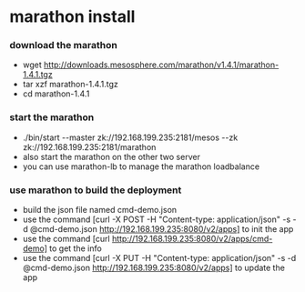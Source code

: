 # marathon install

### download the marathon
- wget http://downloads.mesosphere.com/marathon/v1.4.1/marathon-1.4.1.tgz
- tar xzf marathon-1.4.1.tgz
- cd marathon-1.4.1

### start the marathon
- ./bin/start --master zk://192.168.199.235:2181/mesos --zk zk://192.168.199.235:2181/marathon
- also start the marathon on the other two server
- you can use marathon-lb to manage the marathon loadbalance

### use marathon to build the deployment
- build the json file named cmd-demo.json
- use the command  [curl -X POST -H "Content-type: application/json" -s -d @cmd-demo.json http://192.168.199.235:8080/v2/apps] to init the app
- use the command [curl  http://192.168.199.235:8080/v2/apps/cmd-demo] to get the info
- use the command [curl -X PUT -H "Content-type: application/json" -s -d @cmd-demo.json http://192.168.199.235:8080/v2/apps] to update the app
